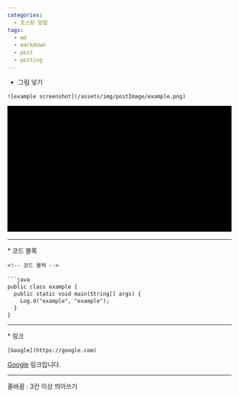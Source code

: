 ```yaml
---
categories:
  - 포스팅 방법
tags:
  - md
  - markdown
  - post
  - posting
---
```

<!-- ctr + shift + v : md파일 미리보기 -->
<!-- 그림 넣기 -->
* 그림 넣기
  
```
![example screenshot](/assets/img/postImage/example.png)
```

![example screenshot](/assets/img/postImage/포스팅방법/black.jpg)
<hr/>
* 코드 블록  
  
```으로 감싸기
<!-- 코드 블럭 -->

```java
public class example {
  public static void main(String[] args) {
    Log.d("example", "example");
  }
}
```
<hr/>
* 링크
  
 ```
[Google](https://google.com)
``` 
[Google](https://google.com) 링크입니다.
<hr/>

줄바꿈 : 3칸 이상 띄어쓰기